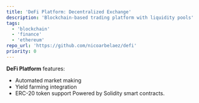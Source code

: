 ```yaml
---
title: 'DeFi Platform: Decentralized Exchange'
description: 'Blockchain-based trading platform with liquidity pools'
tags:
  - 'blockchain'
  - 'finance'
  - 'ethereum'
repo_url: 'https://github.com/nicoarbelaez/defi'
priority: 0
---
```


**DeFi Platform** features:

- Automated market making
- Yield farming integration
- ERC-20 token support
  Powered by Solidity smart contracts.
